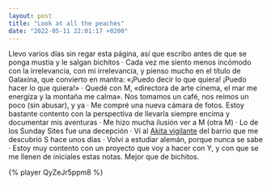 ```yaml
---
layout: post
title: "Look at all the peaches"
date: "2022-05-11 22:01:17 +0200"
---
```


Llevo varios días sin regar esta página, así que escribo antes de que se ponga
mustia y le salgan bichitos · Cada vez me siento menos incómodo con la
irrelevancia, con mi irrelevancia, y pienso mucho en el título de Galaxina, que
convierto en mantra: «¡Puedo decir lo que quiera! ¡Puedo hacer lo que quiera!»
· Quedé con M, «directora de arte cinema, el mar me energiza y la montaña me
calma». Nos tomamos un café, nos reímos un poco (sin abusar), y ya · Me compré
una nueva cámara de fotos.  Estoy bastante contento con la perspectiva de
llevarla siempre encima y documentar mis aventuras · Me hizo mucha ilusión ver
a M (otra M) · Lo de los Sunday Sites fue una decepción · Vi al [Akita
vigilante](/2022/05/10/akita) del barrio que me descubrió S hace unos días ·
Volví a estudiar alemán, porque nunca se sabe · Estoy muy contento con un
proyecto que voy a hacer con Y, y con que se me llenen de iniciales estas notas. 
Mejor que de bichitos.

{% player QyZeJr5ppm8 %}
